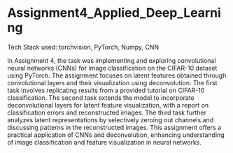 # Assignment4_Applied_Deep_Learning

Tech Stack used: torchvision, PyTorch, Numpy, CNN

In Assignment 4, the task was implementing and exploring convolutional neural networks (CNNs) for image classification on the CIFAR-10 dataset using PyTorch.
The assignment focuses on latent features obtained through convolutional layers and their visualization using deconvolution.
The first task involves replicating results from a provided tutorial on CIFAR-10 classification.
The second task extends the model to incorporate deconvolutional layers for latent feature visualization, with a report on classification errors and reconstructed images.
The third task further analyzes latent representations by selectively zeroing out channels and discussing patterns in the reconstructed images.
This assignment offers a practical application of CNNs and deconvolution, enhancing understanding of image classification and feature visualization in neural networks.
